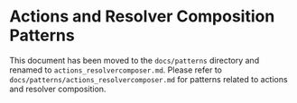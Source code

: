 # Actions and Resolver Composition Patterns

This document has been moved to the `docs/patterns` directory and renamed to `actions_resolvercomposer.md`. Please refer to `docs/patterns/actions_resolvercomposer.md` for patterns related to actions and resolver composition. 
